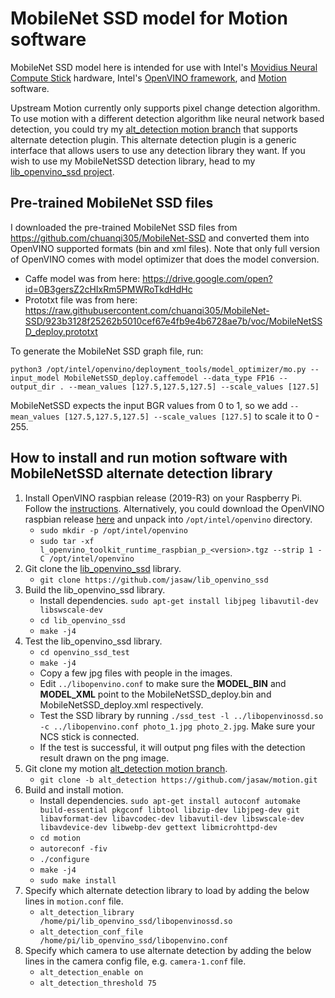 # MobileNet SSD model for Motion software

MobileNet SSD model here is intended for use with Intel's [Movidius Neural Compute Stick](https://www.movidius.com) hardware, Intel's [OpenVINO framework](https://software.intel.com/en-us/openvino-toolkit), and [Motion](https://github.com/Motion-Project/motion) software.

Upstream Motion currently only supports pixel change detection algorithm. To use motion with a different detection algorithm like neural network based detection, you could try my [alt_detection motion branch](https://github.com/jasaw/motion/tree/alt_detection) that supports alternate detection plugin. This alternate detection plugin is a generic interface that allows users to use any detection library they want. If you wish to use my MobileNetSSD detection library, head to my [lib_openvino_ssd project](https://github.com/jasaw/lib_openvino_ssd).


## Pre-trained MobileNet SSD files

I downloaded the pre-trained MobileNet SSD files from https://github.com/chuanqi305/MobileNet-SSD and converted them into OpenVINO supported formats (bin and xml files). Note that only full version of OpenVINO comes with model optimizer that does the model conversion.

* Caffe model was from here: https://drive.google.com/open?id=0B3gersZ2cHIxRm5PMWRoTkdHdHc
* Prototxt file was from here: https://raw.githubusercontent.com/chuanqi305/MobileNet-SSD/923b3128f25262b5010cef67e4fb9e4b6728ae7b/voc/MobileNetSSD_deploy.prototxt

To generate the MobileNet SSD graph file, run:

`python3 /opt/intel/openvino/deployment_tools/model_optimizer/mo.py --input_model MobileNetSSD_deploy.caffemodel --data_type FP16 --output_dir . --mean_values [127.5,127.5,127.5] --scale_values [127.5]`

MobileNetSSD expects the input BGR values from 0 to 1, so we add `--mean_values [127.5,127.5,127.5] --scale_values [127.5]` to scale it to 0 - 255.



## How to install and run motion software with MobileNetSSD alternate detection library

1. Install OpenVINO raspbian release (2019-R3) on your Raspberry Pi. Follow the [instructions](https://docs.openvinotoolkit.org/latest/_docs_install_guides_installing_openvino_raspbian.html). Alternatively, you could download the OpenVINO raspbian release [here](https://download.01.org/opencv/2019/openvinotoolkit/) and unpack into `/opt/intel/openvino` directory.
    - `sudo mkdir -p /opt/intel/openvino`
    - `sudo tar -xf  l_openvino_toolkit_runtime_raspbian_p_<version>.tgz --strip 1 -C /opt/intel/openvino`
2. Git clone the [lib_openvino_ssd](https://github.com/jasaw/lib_openvino_ssd) library.
    - `git clone https://github.com/jasaw/lib_openvino_ssd`
3. Build the lib_openvino_ssd library.
    - Install dependencies. `sudo apt-get install libjpeg libavutil-dev libswscale-dev`
    - `cd lib_openvino_ssd`
    - `make -j4`
4. Test the lib_openvino_ssd library.
    - `cd openvino_ssd_test`
    - `make -j4`
    - Copy a few jpg files with people in the images.
    - Edit `../libopenvino.conf` to make sure the **MODEL_BIN** and **MODEL_XML** point to the MobileNetSSD_deploy.bin and MobileNetSSD_deploy.xml respectively.
    - Test the SSD library by running `./ssd_test -l ../libopenvinossd.so -c ../libopenvino.conf photo_1.jpg photo_2.jpg`. Make sure your NCS stick is connected.
    - If the test is successful, it will output png files with the detection result drawn on the png image.
5. Git clone my motion [alt_detection motion branch](https://github.com/jasaw/motion/tree/alt_detection).
    - `git clone -b alt_detection https://github.com/jasaw/motion.git`
6. Build and install motion.
    - Install dependencies. `sudo apt-get install autoconf automake build-essential pkgconf libtool libzip-dev libjpeg-dev git libavformat-dev libavcodec-dev libavutil-dev libswscale-dev libavdevice-dev libwebp-dev gettext libmicrohttpd-dev`
    - `cd motion`
    - `autoreconf -fiv`
    - `./configure`
    - `make -j4`
    - `sudo make install`
7. Specify which alternate detection library to load by adding the below lines in `motion.conf` file.
    - `alt_detection_library /home/pi/lib_openvino_ssd/libopenvinossd.so`
    - `alt_detection_conf_file /home/pi/lib_openvino_ssd/libopenvino.conf`
8. Specify which camera to use alternate detection by adding the below lines in the camera config file, e.g.  `camera-1.conf` file.
    - `alt_detection_enable on`
    - `alt_detection_threshold 75`

